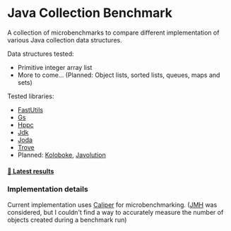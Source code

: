 Java Collection Benchmark
=========================
A collection of microbenchmarks to compare different implementation of various Java collection data structures.

Data structures tested:
* Primitive integer array list
* More to come... (Planned: Object lists, sorted lists, queues, maps and sets)

Tested libraries:
* [FastUtils](http://fastutil.di.unimi.it/)
* [Gs](https://github.com/goldmansachs/gs-collection)
* [Hppc](http://labs.carrotsearch.com/hppc.html)
* [Jdk](http://docs.oracle.com/javase/7/docs/api/java/util/package-summary.html)
* [Joda](http://www.joda.org/joda-primitives/)
* [Trove](https://bitbucket.org/robeden/trove/)
* Planned: [Koloboke](https://github.com/OpenHFT/Koloboke), [Javolution](http://javolution.org/)

#### [:checkered_flag: Latest results](http://marcotc.github.io/java-collection-benchmark-results.htm)

### Implementation details
Current implementation uses [Caliper](https://code.google.com/p/caliper/) for microbenchmarking. ([JMH](http://openjdk.java.net/projects/code-tools/jmh/) was considered, but I couldn't find a way to accurately measure the number of objects created during a benchmark run)

